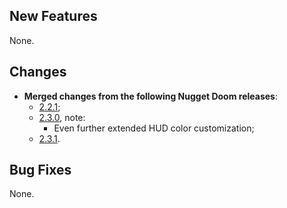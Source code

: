 ## New Features

None.

## Changes

- **Merged changes from the following Nugget Doom releases**:
	- [2.2.1](https://github.com/MrAlaux/Nugget-Doom/releases/tag/nugget-doom-2.2.1);
	- [2.3.0](https://github.com/MrAlaux/Nugget-Doom/releases/tag/nugget-doom-2.3.0), note:
    	- Even further extended HUD color customization;
	- [2.3.1](https://github.com/MrAlaux/Nugget-Doom/releases/tag/nugget-doom-2.3.1).

## Bug Fixes

None.
